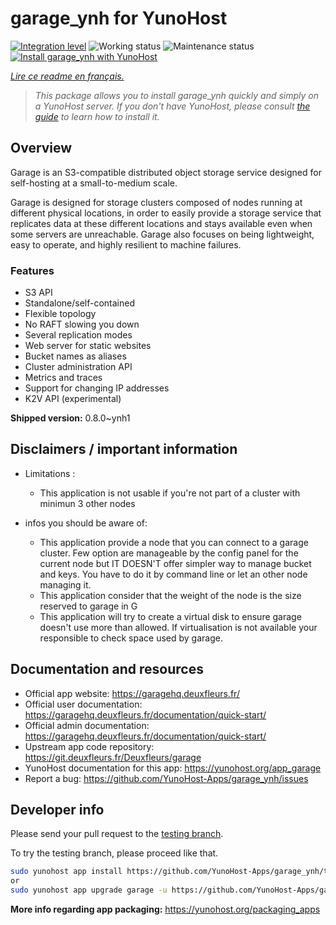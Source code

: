 <!--
N.B.: This README was automatically generated by https://github.com/YunoHost/apps/tree/master/tools/README-generator
It shall NOT be edited by hand.
-->

# garage_ynh for YunoHost

[![Integration level](https://dash.yunohost.org/integration/garage.svg)](https://dash.yunohost.org/appci/app/garage) ![Working status](https://ci-apps.yunohost.org/ci/badges/garage.status.svg) ![Maintenance status](https://ci-apps.yunohost.org/ci/badges/garage.maintain.svg)  
[![Install garage_ynh with YunoHost](https://install-app.yunohost.org/install-with-yunohost.svg)](https://install-app.yunohost.org/?app=garage)

*[Lire ce readme en français.](./README_fr.md)*

> *This package allows you to install garage_ynh quickly and simply on a YunoHost server.
If you don't have YunoHost, please consult [the guide](https://yunohost.org/#/install) to learn how to install it.*

## Overview

Garage is an S3-compatible distributed object storage service designed for self-hosting at a small-to-medium scale.

Garage is designed for storage clusters composed of nodes running at different physical locations, in order to easily provide a storage service that replicates data at these different locations and stays available even when some servers are unreachable. Garage also focuses on being lightweight, easy to operate, and highly resilient to machine failures.

### Features

- S3 API
- Standalone/self-contained
- Flexible topology
- No RAFT slowing you down
- Several replication modes
- Web server for static websites
- Bucket names as aliases
- Cluster administration API
- Metrics and traces
- Support for changing IP addresses
- K2V API (experimental)


**Shipped version:** 0.8.0~ynh1
## Disclaimers / important information

* Limitations : 
    * This application is not usable if you're not part of a cluster with minimun 3 other nodes

* infos you should be aware of:
    * This application provide a node that you can connect to a garage cluster. Few option are manageable by the config panel for the current node but IT DOESN'T offer simpler way to manage bucket and keys. You have to do it by command line or let an other node managing it.
    * This application consider that the weight of the node is the size reserved to garage in G 
    * This application will try to create a virtual disk to ensure garage doesn't use more than allowed. If virtualisation is not available your responsible to check space used by garage.

## Documentation and resources

* Official app website: <https://garagehq.deuxfleurs.fr/>
* Official user documentation: <https://garagehq.deuxfleurs.fr/documentation/quick-start/>
* Official admin documentation: <https://garagehq.deuxfleurs.fr/documentation/quick-start/>
* Upstream app code repository: <https://git.deuxfleurs.fr/Deuxfleurs/garage>
* YunoHost documentation for this app: <https://yunohost.org/app_garage>
* Report a bug: <https://github.com/YunoHost-Apps/garage_ynh/issues>

## Developer info

Please send your pull request to the [testing branch](https://github.com/YunoHost-Apps/garage_ynh/tree/testing).

To try the testing branch, please proceed like that.

``` bash
sudo yunohost app install https://github.com/YunoHost-Apps/garage_ynh/tree/testing --debug
or
sudo yunohost app upgrade garage -u https://github.com/YunoHost-Apps/garage_ynh/tree/testing --debug
```

**More info regarding app packaging:** <https://yunohost.org/packaging_apps>
